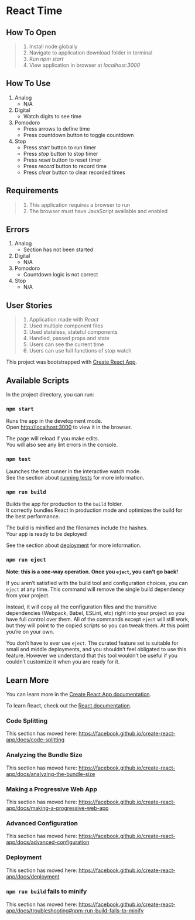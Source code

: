 # React Time

## How To Open
> 1. Install node globally
> 2. Navigate to application download folder in terminal
> 3. Run _npm start_
> 4. View application in browser at _localhost:3000_

## How To Use
1. Analog
    - N/A
2. Digital
	- Watch digits to see time
3. Pomodoro
	- Press arrows to define time
	- Press countdown button to toggle countdown
4. Stop
	- Press _start_ button to run timer
	- Press _stop_ button to stop timer
	- Press _reset_ button to reset timer
	- Press _record_ button to record time
	- Press _clear_ button to clear recorded times

## Requirements
> 1. This application requires a browser to run
> 2. The browser must have JavaScript available and enabled

## Errors
1. Analog
	- Section has not been started
2. Digital
	- N/A
3. Pomodoro
	- Countdown logic is not correct
4. Stop
	- N/A

## User Stories
> 1. Application made with _React_
> 2. Used multiple component files
> 3. Used stateless, stateful components
> 4. Handled, passed props and state
> 5. Users can see the current time
> 6. Users can use full functions of stop watch


This project was bootstrapped with [Create React App](https://github.com/facebook/create-react-app).

## Available Scripts

In the project directory, you can run:

### `npm start`

Runs the app in the development mode.<br>
Open [http://localhost:3000](http://localhost:3000) to view it in the browser.

The page will reload if you make edits.<br>
You will also see any lint errors in the console.

### `npm test`

Launches the test runner in the interactive watch mode.<br>
See the section about [running tests](https://facebook.github.io/create-react-app/docs/running-tests) for more information.

### `npm run build`

Builds the app for production to the `build` folder.<br>
It correctly bundles React in production mode and optimizes the build for the best performance.

The build is minified and the filenames include the hashes.<br>
Your app is ready to be deployed!

See the section about [deployment](https://facebook.github.io/create-react-app/docs/deployment) for more information.

### `npm run eject`

**Note: this is a one-way operation. Once you `eject`, you can’t go back!**

If you aren’t satisfied with the build tool and configuration choices, you can `eject` at any time. This command will remove the single build dependency from your project.

Instead, it will copy all the configuration files and the transitive dependencies (Webpack, Babel, ESLint, etc) right into your project so you have full control over them. All of the commands except `eject` will still work, but they will point to the copied scripts so you can tweak them. At this point you’re on your own.

You don’t have to ever use `eject`. The curated feature set is suitable for small and middle deployments, and you shouldn’t feel obligated to use this feature. However we understand that this tool wouldn’t be useful if you couldn’t customize it when you are ready for it.

## Learn More

You can learn more in the [Create React App documentation](https://facebook.github.io/create-react-app/docs/getting-started).

To learn React, check out the [React documentation](https://reactjs.org/).

### Code Splitting

This section has moved here: https://facebook.github.io/create-react-app/docs/code-splitting

### Analyzing the Bundle Size

This section has moved here: https://facebook.github.io/create-react-app/docs/analyzing-the-bundle-size

### Making a Progressive Web App

This section has moved here: https://facebook.github.io/create-react-app/docs/making-a-progressive-web-app

### Advanced Configuration

This section has moved here: https://facebook.github.io/create-react-app/docs/advanced-configuration

### Deployment

This section has moved here: https://facebook.github.io/create-react-app/docs/deployment

### `npm run build` fails to minify

This section has moved here: https://facebook.github.io/create-react-app/docs/troubleshooting#npm-run-build-fails-to-minify
